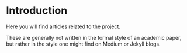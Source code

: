 # Introduction

Here you will find articles related to the project.

These are generally not written in the formal style of an academic paper, but
rather in the style one might find on Medium or Jekyll blogs.
